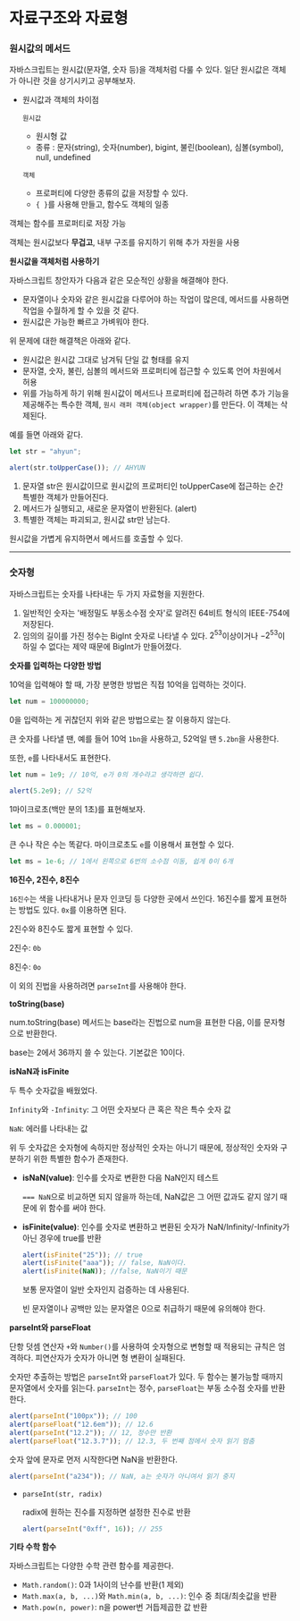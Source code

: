 # 자료구조와 자료형

### 원시값의 메서드

자바스크립트는 원시값(문자열, 숫자 등)을 객체처럼 다룰 수 있다. 일단 원시값은 객체가 아니란 것을 상기시키고 공부해보자.

- 원시값과 객체의 차이점

  `원시값`

  - 원시형 값
  - 종류 : 문자(string), 숫자(number), bigint, 불린(boolean), 심볼(symbol), null, undefined

  `객체`

  - 프로퍼티에 다양한 종류의 값을 저장할 수 있다.
  - `{ }`를 사용해 만들고, 함수도 객체의 일종

객체는 함수를 프로퍼티로 저장 가능

객체는 원시값보다 **무겁고**, 내부 구조를 유지하기 위해 추가 자원을 사용

**원시값을 객체처럼 사용하기**

자바스크립트 창안자가 다음과 같은 모순적인 상황을 해결해야 한다.

- 문자열이나 숫자와 같은 원시값을 다루어야 하는 작업이 많은데, 메서드를 사용하면 작업을 수월하게 할 수 있을 것 같다.
- 원시값은 가능한 빠르고 가벼워야 한다.

위 문제에 대한 해결책은 아래와 같다.

- 원시값은 원시값 그대로 남겨둬 단일 값 형태를 유지
- 문자열, 숫자, 불린, 심볼의 메서드와 프로퍼티에 접근할 수 있도록 언어 차원에서 허용
- 위를 가능하게 하기 위해 원시값이 메서드나 프로퍼티에 접근하려 하면 추가 기능을 제공해주는 특수한 객체, `원시 래퍼 객체(object wrapper)`를 만든다. 이 객체는 삭제된다.

예를 들면 아래와 같다.

```jsx
let str = "ahyun";

alert(str.toUpperCase()); // AHYUN
```

1. 문자열 str은 원시값이므로 원시값의 프로퍼티인 toUpperCase에 접근하는 순간 특별한 객체가 만들어진다.
2. 메서드가 실행되고, 새로운 문자열이 반환된다. (alert)
3. 특별한 객체는 파괴되고, 원시값 str만 남는다.

원시값을 가볍게 유지하면서 메서드를 호출할 수 있다.

---

### 숫자형

자바스크립트는 숫자를 나타내는 두 가지 자료형을 지원한다.

1. 일반적인 숫자는 '배정밀도 부동소수점 숫자'로 알려진 64비트 형식의 IEEE-754에 저장된다.
2. 임의의 길이를 가진 정수는 BigInt 숫자로 나타낼 수 있다. $2^{53}$이상이거나 $-2^{53}$이하일 수 없다는 제약 때문에 BigInt가 만들어졌다.

**숫자를 입력하는 다양한 방법**

10억을 입력해야 할 때, 가장 분명한 방법은 직접 10억을 입력하는 것이다.

```jsx
let num = 100000000;
```

0을 입력하는 게 귀찮던지 위와 같은 방법으로는 잘 이용하지 않는다.

큰 숫자를 나타낼 땐, 예를 들어 10억 `1bn`을 사용하고, 52억일 땐 `5.2bn`을 사용한다.

또한, `e`를 나타내서도 표현한다.

```jsx
let num = 1e9; // 10억, e가 0의 개수라고 생각하면 쉽다.

alert(5.2e9); // 52억
```

1마이크로초(백만 분의 1초)를 표현해보자.

```jsx
let ms = 0.000001;
```

큰 수나 작은 수는 똑같다. 마이크로초도 `e`를 이용해서 표현할 수 있다.

```jsx
let ms = 1e-6; // 1에서 왼쪽으로 6번의 소수점 이동, 쉽게 0이 6개
```

**16진수, 2진수, 8진수**

`16진수`는 색을 나타내거나 문자 인코딩 등 다양한 곳에서 쓰인다. 16진수를 짧게 표현하는 방법도 있다. `0x`를 이용하면 된다.

2진수와 8진수도 짧게 표현할 수 있다.

2진수: `0b`

8진수: `0o`

이 외의 진법을 사용하려면 `parseInt`를 사용해야 한다.

**toString(base)**

num.toString(base) 메서드는 base라는 진법으로 num을 표현한 다음, 이를 문자형으로 반환한다.

base는 2에서 36까지 쓸 수 있는다. 기본값은 10이다.

**isNaN과 isFinite**

두 특수 숫자값을 배웠었다.

`Infinity`와 `-Infinity`: 그 어떤 숫자보다 큰 혹은 작은 특수 숫자 값

`NaN`: 에러를 나타내는 값

위 두 숫자값은 숫자형에 속하지만 정상적인 숫자는 아니기 때문에, 정상적인 숫자와 구분하기 위한 특별한 함수가 존재한다.

- **isNaN(value)**: 인수를 숫자로 변환한 다음 NaN인지 테스트

  `=== NaN`으로 비교하면 되지 않을까 하는데, NaN값은 그 어떤 값과도 같지 않기 때문에 위 함수를 써야 한다.

- **isFinite(value)**: 인수를 숫자로 변환하고 변환된 숫자가 NaN/Infinity/-Infinity가 아닌 경우에 true를 반환

  ```jsx
  alert(isFinite("25")); // true
  alert(isFinite("aaa")); // false, NaN이다.
  alert(isFinite(NaN)); //false, NaN이기 때문
  ```

  보통 문자열이 일반 숫자인지 검증하는 데 사용된다.

  빈 문자열이나 공백만 있는 문자열은 0으로 취급하기 때문에 유의해야 한다.

**parseInt와 parseFloat**

단항 덧셈 연산자 `+`와 `Number()`를 사용하여 숫자형으로 변형할 때 적용되는 규칙은 엄격하다. 피연산자가 숫자가 아니면 형 변환이 실패된다.

숫자만 추출하는 방법은 `parseInt`와 `parseFloat`가 있다. 두 함수는 불가능할 때까지 문자열에서 숫자를 읽는다. `parseInt`는 정수, `parseFloat`는 부동 소수점 숫자를 반환한다.

```jsx
alert(parseInt("100px")); // 100
alert(parseFloat("12.6em")); // 12.6
alert(parseInt("12.2")); // 12, 정수만 반환
alert(parseFloat("12.3.7")); // 12.3, 두 번째 점에서 숫자 읽기 멈춤
```

숫자 앞에 문자로 먼저 시작한다면 NaN을 반환한다.

```jsx
alert(parseInt("a234")); // NaN, a는 숫자가 아니여서 읽기 중지
```

- `parseInt(str, radix)`

  radix에 원하는 진수를 지정하면 설정한 진수로 반환

  ```jsx
  alert(parseInt("0xff", 16)); // 255
  ```

**기타 수학 함수**

자바스크립트는 다양한 수학 관련 함수를 제공한다.

- `Math.random()`: 0과 1사이의 난수를 반환(1 제외)
- `Math.max(a, b, ...)`와 `Math.min(a, b, ...)`: 인수 중 최대/최솟값을 반환
- `Math.pow(n, power)`: n을 power번 거듭제곱한 값 반환
